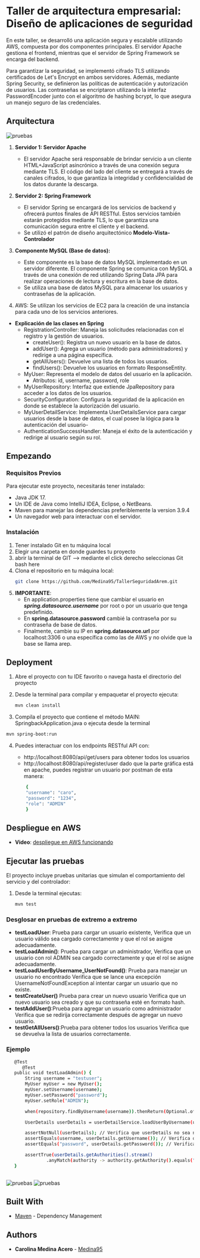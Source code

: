 # Taller de arquitectura empresarial: Diseño de aplicaciones de seguridad

En este taller, se desarrolló una aplicación segura y escalable utilizando AWS, compuesta por dos componentes principales. El servidor Apache gestiona el frontend, mientras que el servidor de Spring Framework se encarga del backend.

Para garantizar la seguridad, se implementó cifrado TLS utilizando certificados de Let's Encrypt en ambos servidores. Además, mediante Spring Security, se definieron las políticas de autenticación y autorización de usuarios. Las contraseñas se encriptaron utilizando la interfaz PasswordEncoder junto con el algoritmo de hashing bcrypt, lo que asegura un manejo seguro de las credenciales.

## Arquitectura
![pruebas](ReadmeImages/arquitectura.png)


1. **Servidor 1: Servidor Apache**
    - El servidor Apache será responsable de brindar servicio a un cliente HTML+JavaScript asincrónico a través de una conexión segura mediante TLS. El código del lado del cliente se entregará a través de canales cifrados, lo que garantiza la integridad y confidencialidad de los datos durante la descarga.
2. **Servidor 2: Spring Framework**
    - El servidor Spring se encargará de los servicios de backend y ofrecerá puntos finales de API RESTful. Estos servicios también estarán protegidos mediante TLS, lo que garantiza una comunicación segura entre el cliente y el backend.
    - Se utilizó el patrón de diseño arquitectónico **Modelo-Vista-Controlador**

3. **Componente MySQL (Base de datos):**
    - Este componente es la base de datos MySQL implementado en un servidor diferente.
      El componente Spring se comunica con MySQL a través de una conexión de red utilizando Spring Data JPA para realizar operaciones de lectura y escritura en la base de datos.
    - Se utiliza una base de datos MySQL para almacenar los usuarios y contraseñas de la aplicación.
    
4. AWS: Se utilizan los servicios de EC2 para la creación de una instancia para cada uno de los servicios anteriores.

- **Explicación de las clases en Spring** 
   - RegistrationController: Maneja las solicitudes relacionadas con el registro y la gestión de usuarios. 
      - createUser(): Registra un nuevo usuario en la base de datos.
      - addUser(): Agrega un usuario (método para administradores) y redirige a una página específica.
      - getAllUsers(): Devuelve una lista de todos los usuarios.
      - findUsers(): Devuelve los usuarios en formato ResponseEntity.
   - MyUser: Representa el modelo de datos del usuario en la aplicación.
     - Atributos: id, username, password, role
   - MyUserRepository: Interfaz que extiende JpaRepository para acceder a los datos de los usuarios.
   - SecurityConfiguration: Configura la seguridad de la aplicación en donde se establece la autorización del usuario. 
   - MyUserDetailService: Implementa UserDetailsService para cargar usuarios desde la base de datos, el cual posee la lógica para la autenticación del usuario- 
   - AuthenticationSuccessHandler: Maneja el éxito de la autenticación y redirige al usuario según su rol.
## Empezando

### Requisitos Previos
Para ejecutar este proyecto, necesitarás tener instalado:

- Java JDK 17.
- Un IDE de Java como IntelliJ IDEA, Eclipse, o NetBeans.
- Maven para manejar las dependencias preferiblemente la version 3.9.4
- Un navegador web para interactuar con el servidor.

### Instalación

1. Tener instalado Git en tu máquina local
2. Elegir una carpeta en donde guardes tu proyecto
3. abrir la terminal de GIT --> mediante el click derecho seleccionas Git bash here
4. Clona el repositorio en tu máquina local:
   ```bash
   git clone https://github.com/Medina95/TallerSeguridadArem.git
   ```
5. **IMPORTANTE**:
    - En application.properties tiene que cambiar el usuario en ***spring.datasource.username*** por root o por un usuario que tenga predefinido.
    - En **spring.datasource.password** cambié la contraseña por su contraseña de base de datos.
    - Finalmente, cambie su IP en **spring.datasource.url** por localhost:3306 o una específica como las de AWS y no olvide que la base se llama arep.


## Deployment
1. Abre el proyecto con tu IDE favorito o navega hasta el directorio del proyecto
2. Desde la terminal para compilar y empaquetar el proyecto ejecuta:

   ```bash
   mvn clean install
   ```
3.  Compila el proyecto que contiene el método MAIN: SpringbackApplication.java o ejecuta desde la terminal

```bash
mvn spring-boot:run
```

4. Puedes interactuar con los endpoints RESTful API con:
    - http://localhost:8080/api/get/users  para obtener todos los usuarios 
    - http://localhost:8080/api/register/user dado que la parte gráfica está en apache, puedes registrar un usuario por postman de esta manera: 

    ```bash
        {
        "username": "caro",
        "password": "1234",
        "role": "ADMIN"
        }
    ```
      

## Despliegue en AWS

- **Video**:
  [despliegue en AWS funcionando](https://drive.google.com/file/d/1ll3aPTMM3jSG-ICfOvjnJYcw2ehXw-0N/view?usp=sharing)



## Ejecutar las pruebas

El proyecto incluye pruebas unitarias que simulan el comportamiento del servicio y del controlador:
1. Desde la terminal ejecutas:
   ```bash
   mvn test
   ```
### Desglosar en pruebas de extremo a extremo
- **testLoadUser**: Prueba para cargar un usuario existente, Verifica que un usuario válido sea cargado correctamente y que el rol se asigne adecuadamente.
- **testLoadAdmin()**: Prueba para cargar un administrador, Verifica que un usuario con rol ADMIN sea cargado correctamente y que el rol se asigne adecuadamente.
- **testLoadUserByUsername_UserNotFound()**: Prueba para manejar un usuario no encontrado Verifica que se lance una excepción UsernameNotFoundException al intentar cargar un usuario que no existe.
- **testCreateUser()** Prueba para crear un nuevo usuario Verifica que un nuevo usuario sea creado y que su contraseña esté en formato hash.
- **testAddUser()**:Prueba para agregar un usuario como administrador Verifica que se redirija correctamente después de agregar un nuevo usuario.
- **testGetAllUsers()**:Prueba para obtener todos los usuarios Verifica que se devuelva la lista de usuarios correctamente.

### Ejemplo
 ```bash
    @Test
       @Test
    public void testLoadAdmin() {
        String username = "testuser";
        MyUser myUser = new MyUser();
        myUser.setUsername(username);
        myUser.setPassword("password");
        myUser.setRole("ADMIN");

        when(repository.findByUsername(username)).thenReturn(Optional.of(myUser));

        UserDetails userDetails = userDetailService.loadUserByUsername(username);

        assertNotNull(userDetails); // Verifica que userDetails no sea nulo
        assertEquals(username, userDetails.getUsername()); // Verifica que el nombre de usuario sea correcto**
        assertEquals("password", userDetails.getPassword()); // Verifica que la contraseña sea correcta**

        assertTrue(userDetails.getAuthorities().stream()
                .anyMatch(authority -> authority.getAuthority().equals("ROLE_ADMIN"))); // Verifica que tenga el rol ADMIN**
    }
      
   ```
![pruebas](ReadmeImages/pruebas.png)
![pruebas](ReadmeImages/pruebas1.png)



## Built With
* [Maven](https://maven.apache.org/) - Dependency Management

## Authors

* **Carolina Medina Acero** - [Medina95](https://github.com/Medina95)